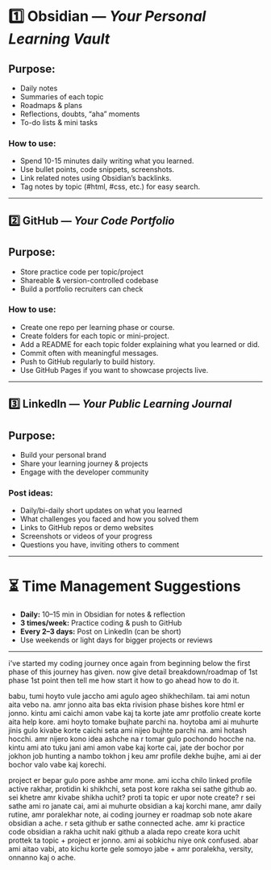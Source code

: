 # 1️⃣ Obsidian — _Your Personal Learning Vault_

## Purpose:

- Daily notes    
- Summaries of each topic    
- Roadmaps & plans    
- Reflections, doubts, “aha” moments    
- To-do lists & mini tasks

### How to use:

- Spend 10-15 minutes daily writing what you learned.    
- Use bullet points, code snippets, screenshots.    
- Link related notes using Obsidian’s backlinks.    
- Tag notes by topic (#html, #css, etc.) for easy search.

---

## 2️⃣ GitHub — _Your Code Portfolio_

## Purpose:

- Store practice code per topic/project    
- Shareable & version-controlled codebase    
- Build a portfolio recruiters can check

### **How to use:**

- Create one repo per learning phase or course.    
- Create folders for each topic or mini-project.    
- Add a README for each topic folder explaining what you learned or did.    
- Commit often with meaningful messages.    
- Push to GitHub regularly to build history.    
- Use GitHub Pages if you want to showcase projects live.

---

## 3️⃣ LinkedIn — _Your Public Learning Journal_

## Purpose:

- Build your personal brand    
- Share your learning journey & projects    
- Engage with the developer community    

### Post ideas:

- Daily/bi-daily short updates on what you learned    
- What challenges you faced and how you solved them    
- Links to GitHub repos or demo websites    
- Screenshots or videos of your progress    
- Questions you have, inviting others to comment

---

# ⏳ Time Management Suggestions

- **Daily:** 10–15 min in Obsidian for notes & reflection    
- **3 times/week:** Practice coding & push to GitHub    
- **Every 2–3 days:** Post on LinkedIn (can be short)    
- Use weekends or light days for bigger projects or reviews

---

i've started my coding journey once again from beginning below the first phase of this journey has given. now give detail breakdown/roadmap of 1st phase 1st point then tell me how start it how to go ahead how to do it.

babu, tumi hoyto vule jaccho ami agulo ageo shikhechilam. tai ami notun aita vebo na. amr jonno aita bas ekta rivision phase bishes kore html er jonno. kintu ami caichi amon vabe kaj ta korte jate amr protfolio create korte aita help kore. ami hoyto tomake bujhate parchi na. hoytoba ami ai muhurte jinis gulo kivabe korte caichi seta ami nijeo bujhte parchi na. ami hotash hocchi. amr nijero kono idea ashche na r tomar gulo pochondo hocche na. kintu ami ato tuku jani ami amon vabe kaj korte cai, jate der bochor por jokhon job hunting a nambo tokhon j keu amr profile dekhe bujhe, ami ai der bochor valo vabe kaj korechi.

project er bepar gulo pore ashbe amr mone. ami iccha chilo linked profile active rakhar, protidin ki shikhchi, seta post kore rakha sei sathe github ao. sei khetre amr kivabe shikha uchit? proti ta topic er upor note create? r sei sathe ami ro janate cai, ami ai muhurte obsidian a kaj korchi mane, amr daily rutine, amr poralekhar note, ai coding journey er roadmap sob note akare obsidian a ache. r seta github er sathe connected ache. amr ki practice code obsidian a rakha uchit naki github a alada repo create kora uchit prottek ta topic + project er jonno. ami ai sobkichu niye onk confused. abar ami aitao vabi, ato kichu korte gele somoyo jabe + amr poralekha, versity, onnanno kaj o ache.